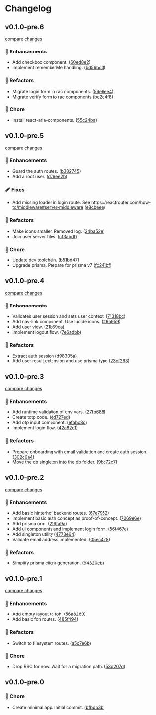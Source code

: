 # Changelog


## v0.1.0-pre.6

[compare changes](https://github.com/haus23/tipprunde/compare/v0.1.0-pre.5...v0.1.0-pre.6)

### 🚀 Enhancements

- Add checkbox component. ([60ed8e2](https://github.com/haus23/tipprunde/commit/60ed8e2))
- Implement rememberMe handling. ([bd56bc3](https://github.com/haus23/tipprunde/commit/bd56bc3))

### 💅 Refactors

- Migrate login form to rac components. ([56e9ee4](https://github.com/haus23/tipprunde/commit/56e9ee4))
- Migrate verify form to rac components ([be2d4f8](https://github.com/haus23/tipprunde/commit/be2d4f8))

### 🏡 Chore

- Install react-aria-components. ([55c24ba](https://github.com/haus23/tipprunde/commit/55c24ba))

## v0.1.0-pre.5

[compare changes](https://github.com/haus23/tipprunde/compare/v0.1.0-pre.4...v0.1.0-pre.5)

### 🚀 Enhancements

- Guard the auth routes. ([b382745](https://github.com/haus23/tipprunde/commit/b382745))
- Add a root user. ([d76ee2b](https://github.com/haus23/tipprunde/commit/d76ee2b))

### 🩹 Fixes

- Add missing loader in login route. See https://reactrouter.com/how-to/middleware#server-middleware ([e8cbeee](https://github.com/haus23/tipprunde/commit/e8cbeee))

### 💅 Refactors

- Make icons smaller. Removed log. ([24ba52e](https://github.com/haus23/tipprunde/commit/24ba52e))
- Join user server files. ([cf3abdf](https://github.com/haus23/tipprunde/commit/cf3abdf))

### 🏡 Chore

- Update dev toolchain. ([b51bd47](https://github.com/haus23/tipprunde/commit/b51bd47))
- Upgrade prisma. Prepare for prisma v7 ([fc241bf](https://github.com/haus23/tipprunde/commit/fc241bf))

## v0.1.0-pre.4

[compare changes](https://github.com/haus23/tipprunde/compare/v0.1.0-pre.3...v0.1.0-pre.4)

### 🚀 Enhancements

- Validates user session and sets user context. ([71318bc](https://github.com/haus23/tipprunde/commit/71318bc))
- Add nav-link component. Use lucide icons. ([ff9a959](https://github.com/haus23/tipprunde/commit/ff9a959))
- Add user view. ([21b69ea](https://github.com/haus23/tipprunde/commit/21b69ea))
- Implement logout flow. ([7e6adbb](https://github.com/haus23/tipprunde/commit/7e6adbb))

### 💅 Refactors

- Extract auth session ([d98305a](https://github.com/haus23/tipprunde/commit/d98305a))
- Add user result extension and use prisma type ([23cf263](https://github.com/haus23/tipprunde/commit/23cf263))

## v0.1.0-pre.3

[compare changes](https://github.com/haus23/tipprunde/compare/v0.1.0-pre.2...v0.1.0-pre.3)

### 🚀 Enhancements

- Add runtime validation of env vars. ([27fb688](https://github.com/haus23/tipprunde/commit/27fb688))
- Create totp code. ([dd727ed](https://github.com/haus23/tipprunde/commit/dd727ed))
- Add otp input component. ([efabc8c](https://github.com/haus23/tipprunde/commit/efabc8c))
- Implement login flow. ([42a82c1](https://github.com/haus23/tipprunde/commit/42a82c1))

### 💅 Refactors

- Prepare onboarding with email validation and create auth session. ([302c0a4](https://github.com/haus23/tipprunde/commit/302c0a4))
- Move the db singleton into the db folder. ([9bc72c7](https://github.com/haus23/tipprunde/commit/9bc72c7))

## v0.1.0-pre.2

[compare changes](https://github.com/haus23/tipprunde/compare/v0.1.0-pre.1...v0.1.0-pre.2)

### 🚀 Enhancements

- Add basic hinterhof backend routes. ([67e7952](https://github.com/haus23/tipprunde/commit/67e7952))
- Implement basic auth concept as proof-of-concept. ([7069e6e](https://github.com/haus23/tipprunde/commit/7069e6e))
- Add prisma orm. ([216fa9a](https://github.com/haus23/tipprunde/commit/216fa9a))
- Add ui components and implement login form. ([56f467e](https://github.com/haus23/tipprunde/commit/56f467e))
- Add singleton utility ([4773e64](https://github.com/haus23/tipprunde/commit/4773e64))
- Validate email address implemented. ([05ec428](https://github.com/haus23/tipprunde/commit/05ec428))

### 💅 Refactors

- Simplify prisma client generation. ([94320eb](https://github.com/haus23/tipprunde/commit/94320eb))

## v0.1.0-pre.1

[compare changes](https://github.com/haus23/tipprunde/compare/v0.1.0-pre.0...v0.1.0-pre.1)

### 🚀 Enhancements

- Add empty layout to foh. ([56a8269](https://github.com/haus23/tipprunde/commit/56a8269))
- Add basic foh routes. ([485f494](https://github.com/haus23/tipprunde/commit/485f494))

### 💅 Refactors

- Switch to filesystem routes. ([a5c7e6b](https://github.com/haus23/tipprunde/commit/a5c7e6b))

### 🏡 Chore

- Drop RSC for now. Wait for a migration path. ([53d207d](https://github.com/haus23/tipprunde/commit/53d207d))

## v0.1.0-pre.0

### 🏡 Chore

- Create minimal app. Initial commit. ([bfbdb3b](https://github.com/haus23/tipprunde/commit/bfbdb3b))
